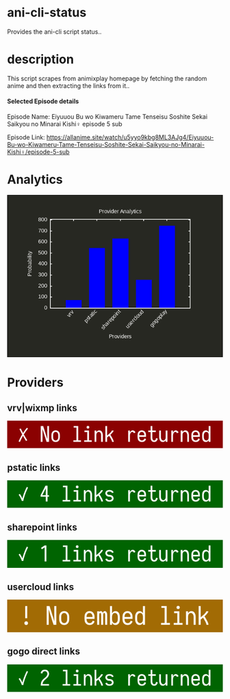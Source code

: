 # ani-cli-status
Provides the ani-cli script status..

# description
This script scrapes from animixplay homepage by fetching the random anime and then extracting the links from it..

#### Selected Episode details

Episode Name: Eiyuuou Bu wo Kiwameru Tame Tenseisu Soshite Sekai Saikyou no Minarai Kishi♀ episode 5 sub

Episode Link: https://allanime.site/watch/u5yyo9kbg8ML3AJg4/Eiyuuou-Bu-wo-Kiwameru-Tame-Tenseisu-Soshite-Sekai-Saikyou-no-Minarai-Kishi♀/episode-5-sub
 
# Analytics

<img src="./analytics.png">

# Providers

##  vrv|wixmp links

<img src="./images/vrv.jpg">

##  pstatic links

<img src="./images/pstatic.jpg">

##  sharepoint links

<img src="./images/sharepoint.jpg">

##  usercloud links

<img src="./images/usercloud.jpg">

## gogo direct links

<img src="./images/gogoplay.jpg">
